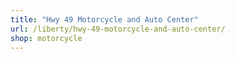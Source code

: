 ```yaml
---
title: "Hwy 49 Motorcycle and Auto Center"
url: /liberty/hwy-49-motorcycle-and-auto-center/
shop: motorcycle
---
```

